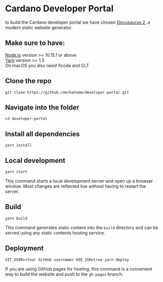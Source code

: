 # Cardano Developer Portal

to build the Cardano developer portal we have chosen [Docusaurus 2](https://v2.docusaurus.io/), a modern static website generator.

## Make sure to have:  
[Node.js](https://nodejs.org/en/download/) version >= 10.15.1 or above  
[Yarn](https://yarnpkg.com/en/) version >= 1.5  
On macOS you also need Xcode and CLT


## Clone the repo

```console
git clone https://github.com/katomm/developer-portal.git
```

## Navigate into the folder

```
cd developer-portal
```

## Install all dependencies

```console
yarn install
```

## Local development

```console
yarn start
```

This command starts a local development server and open up a browser window. Most changes are reflected live without having to restart the server.

## Build

```console
yarn build
```

This command generates static content into the `build` directory and can be served using any static contents hosting service.

## Deployment

```console
GIT_USER=<Your GitHub username> USE_SSH=true yarn deploy
```

If you are using GitHub pages for hosting, this command is a convenient way to build the website and push to the `gh-pages` branch.
